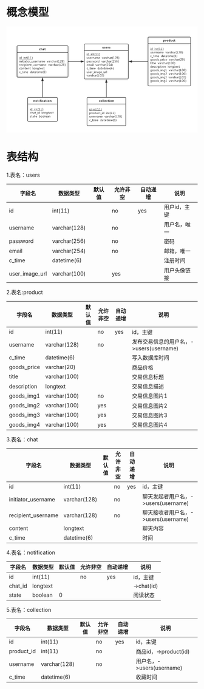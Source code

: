 # 概念模型

![1](数据库设计文档/1.png)

# 表结构

1.表名：users

|字段名          |数据类型      |默认值    |允许非空 |自动递增  |说明           |
|---------------|--------------|---------|--------|----------|---------------|
|id             |int(11)       |         |no       |yes      |用户id，主键   |
|username       |varchar(128)  |         |no       |         |用户名，唯一   |
|password       |varchar(256)  |         |no       |         |密码           |
|email          |varchar(254)  |         |no       |         |邮箱，唯一     |
|c_time         |datetime(6)   |         |         |         |注册时间       |
|user_image_url |varchar(100)  |         |yes      |         |用户头像链接   |

2.表名:product

|字段名          |数据类型      |默认值    |允许非空 |自动递增 |说明                                   |
|---------------|--------------|---------|--------|---------|--------------------------------------|
|id             |int(11)       |         |no       |yes     |id，主键                               |
|username       |varchar(128)  |         |no       |        |发布交易信息的用户名，->users(username)  |
|c_time         |datetime(6)   |         |         |        |写入数据库时间                          |
|goods_price    |varchar(20)   |         |         |        |商品价格                               |
|title          |varchar(100)  |         |         |        |交易信息标题                           |
|description    |longtext      |         |         |        |交易信息描述                           |
|goods_img1     |varchar(100)  |         |no       |        |交易信息图片1                           |
|goods_img2     |varchar(100)  |         |yes      |        |交易信息图片2                           |
|goods_img3     |varchar(100)  |         |yes      |        |交易信息图片3                           |
|goods_img4     |varchar(100)  |         |yes      |        |交易信息图片4                           |

3.表名：chat

|字段名              |数据类型      |默认值    |允许非空 |自动递增 |说明                             |
|-------------------|--------------|---------|--------|---------|--------------------------------|
|id                 |int(11)       |         |no       |yes     |id，主键                         |
|initiator_username |varchar(128)  |         |no       |        |聊天发起者用户名，->users(username) |
|recipient_username |varchar(128)  |         |no       |        |聊天接收者用户名，->users(username) |
|content            |longtext      |         |         |        |聊天内容                          |
|c_time             |datetime(6)   |         |         |        |时间                              |

4.表名：notification

|字段名              |数据类型      |默认值    |允许非空 |自动递增 |说明                             |
|-------------------|--------------|---------|--------|---------|--------------------------------|
|id                 |int(11)       |         |no       |yes     |id，主键                         |
|chat_id            |longtext      |         |         |        |->chat(id)                       |
|state              |boolean       |0        |         |        |阅读状态                          |

5.表名：collection

|字段名           |数据类型      |默认值    |允许非空 |自动递增 |说明                             |
|----------------|--------------|---------|--------|---------|--------------------------------|
|id              |int(11)       |         |no       |yes     |id，主键                         |
|product_id      |int(11)       |         |no       |        |商品id，->product(id)            |
|username        |varchar(128)  |         |no       |        |用户名，->users(username)        |   
|c_time          |datetime(6)   |         |         |        |收藏时间                         |   

